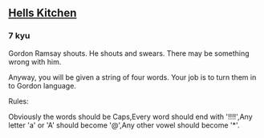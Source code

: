 <h2><a href=https://www.codewars.com/kata/57d1f36705c186d018000813/train/javascript target="_blank">Hells Kitchen</a></h2><h3>7 kyu</h3><p>Gordon Ramsay shouts. He shouts and swears. There may be something wrong with him.</p><p>Anyway, you will be given a string of four words. Your job is to turn them in to Gordon language. </p><p>Rules:</p><p>Obviously the words should be Caps,Every word should end with '!!!!',Any letter 'a' or 'A' should become '@',Any other vowel should become '*'.</p>